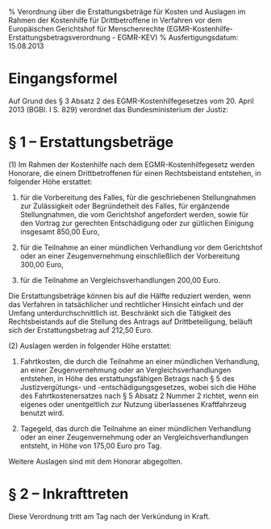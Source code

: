 % Verordnung über die Erstattungsbeträge für Kosten und Auslagen im Rahmen der Kostenhilfe für Drittbetroffene in Verfahren vor dem Europäischen Gerichtshof für Menschenrechte  (EGMR-Kostenhilfe-Erstattungsbetragsverordnung - EGMR-KEV)
% Ausfertigungsdatum: 15.08.2013
 
# Eingangsformel

Auf Grund des § 3 Absatz 2 des EGMR-Kostenhilfegesetzes vom 20. April 2013 (BGBl. I S. 829) verordnet das Bundesministerium der Justiz:

# § 1 – Erstattungsbeträge

(1) Im Rahmen der Kostenhilfe nach dem EGMR-Kostenhilfegesetz werden Honorare, die einem Drittbetroffenen für einen Rechtsbeistand entstehen, in folgender Höhe erstattet:

1. für die Vorbereitung des Falles, für die geschriebenen Stellungnahmen zur Zulässigkeit oder Begründetheit des Falles, für ergänzende Stellungnahmen, die vom Gerichtshof angefordert werden, sowie für den Vortrag zur gerechten Entschädigung oder zur gütlichen Einigung insgesamt 850,00 Euro,

2. für die Teilnahme an einer mündlichen Verhandlung vor dem Gerichtshof oder an einer Zeugenvernehmung einschließlich der Vorbereitung 300,00 Euro,

3. für die Teilnahme an Vergleichsverhandlungen 200,00 Euro.

Die Erstattungsbeträge können bis auf die Hälfte reduziert werden, wenn das Verfahren in tatsächlicher und rechtlicher Hinsicht einfach und der Umfang unterdurchschnittlich ist. Beschränkt sich die Tätigkeit des Rechtsbeistands auf die Stellung des Antrags auf Drittbeteiligung, beläuft sich der Erstattungsbetrag auf 212,50 Euro.

(2) Auslagen werden in folgender Höhe erstattet:

1. Fahrtkosten, die durch die Teilnahme an einer mündlichen Verhandlung, an einer Zeugenvernehmung oder an Vergleichsverhandlungen entstehen, in Höhe des erstattungsfähigen Betrags nach § 5 des Justizvergütungs- und -entschädigungsgesetzes, wobei sich die Höhe des Fahrtkostenersatzes nach § 5 Absatz 2 Nummer 2 richtet, wenn ein eigenes oder unentgeltlich zur Nutzung überlassenes Kraftfahrzeug benutzt wird.

2. Tagegeld, das durch die Teilnahme an einer mündlichen Verhandlung oder an einer Zeugenvernehmung oder an Vergleichsverhandlungen entsteht, in Höhe von 175,00 Euro pro Tag.

Weitere Auslagen sind mit dem Honorar abgegolten.

# § 2 – Inkrafttreten

Diese Verordnung tritt am Tag nach der Verkündung in Kraft.
